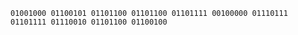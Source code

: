 ```01001000 01100101 01101100 01101100 01101111 00100000 01110111 01101111 01110010 01101100 01100100```

